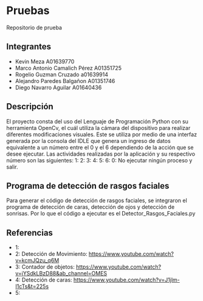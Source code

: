 # Pruebas
Repositorio de prueba
## Integrantes
- Kevin Meza A01639770
- Marco Antonio Camalich Pérez A01351725
- Rogelio Guzman Cruzado a01639914
- Alejandro Paredes Balgañon A01351746
- Diego Navarro Aguilar A01640436
## Descripción
El proyecto consta del uso del Lenguaje de Programación Python con su herramienta OpenCv, el cuál utiliza la cámara del dispositivo para realizar diferentes modificaciones visuales. Este se utiliza por medio de una interfaz generada por la consola del IDLE que genera un ingreso de datos equivalente a un número entre el 0 y el 6 dependiendo de la acción que se desee ejecutar. Las actividades realizadas por la aplicación y su respectivo número son las siguientes:
1:
2:
3:
4:
5:
6:
0: No ejecutar ningún proceso y salir.
## Programa de detección de rasgos faciales
Para generar el código de detección de rasgos faciales, se integraron el programa de detección de caras, detección de ojos y detección de sonrisas. Por lo que el código a ejecutar es el Detector_Rasgos_Faciales.py
## Referencias
- 1: 
- 2: Detección de Movimiento: https://www.youtube.com/watch?v=kcmJQzu_q6M
- 3: Contador de objetos: https://www.youtube.com/watch?v=jYSdkLBzD88&ab_channel=OMES
- 4: Detección de caras: https://www.youtube.com/watch?v=J1jlm-I1cTs&t=225s
- 5: 

